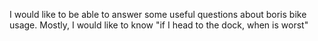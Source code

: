 I would like to be able to answer some useful questions about boris bike
usage.  Mostly, I would like to know "if I head to the dock, when is worst"

